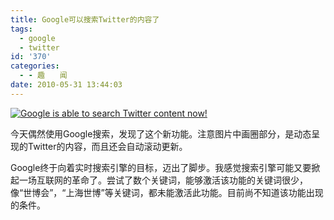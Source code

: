 ```yaml
---
title: Google可以搜索Twitter的内容了
tags:
  - google
  - twitter
id: '370'
categories:
  - - 趣　　闻
date: 2010-05-31 13:44:03
---
```


[![Google is able to search Twitter content now!](http://i49.tinypic.com/2h7fib7.jpg)](http://tinypic.com)

今天偶然使用Google搜索，发现了这个新功能。注意图片中画圈部分，是动态呈现的Twitter的内容，而且还会自动滚动更新。

Google终于向着实时搜索引擎的目标，迈出了脚步。我感觉搜索引擎可能又要掀起一场互联网的革命了。尝试了数个关键词，能够激活该功能的关键词很少，像“世博会”，“上海世博”等关键词，都未能激活此功能。目前尚不知道该功能出现的条件。